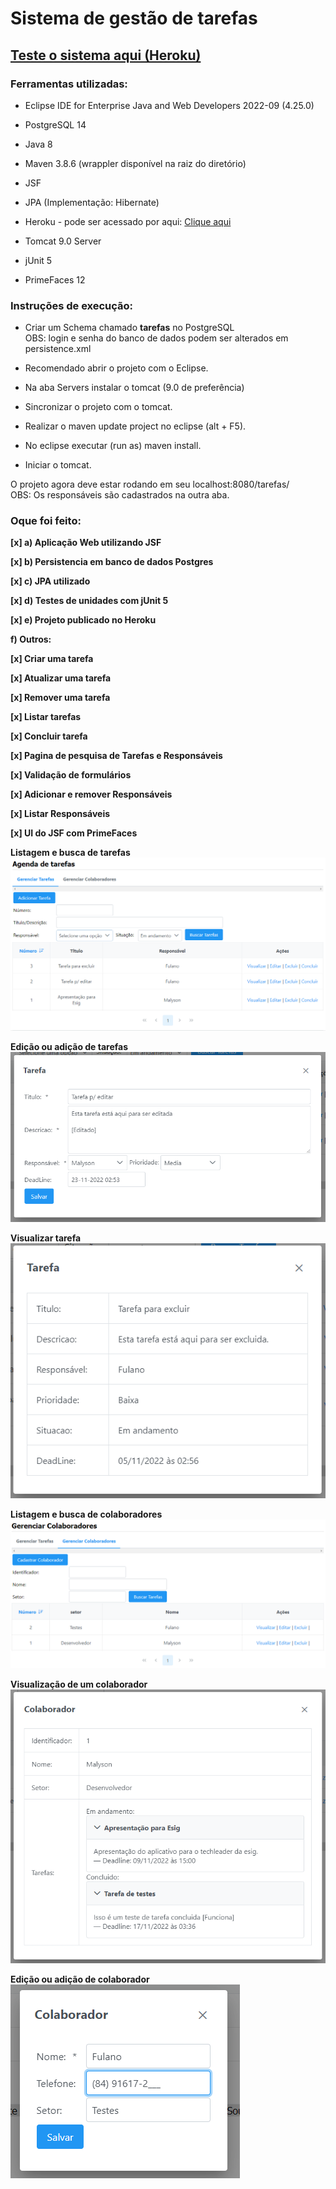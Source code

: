 # Sistema de gestão de tarefas

## [Teste o sistema aqui (Heroku)](https://sistema-tarefas-esig.herokuapp.com/)

### <b> Ferramentas utilizadas: </b>

- Eclipse IDE for Enterprise Java and Web Developers 2022-09 (4.25.0)

- PostgreSQL 14

- Java 8

- Maven 3.8.6 (wrappler disponível na raiz do diretório)

- JSF

- JPA (Implementação: Hibernate)

- Heroku - pode ser acessado por aqui: [Clique aqui](https://sistema-tarefas-esig.herokuapp.com/)

- Tomcat 9.0 Server

- jUnit 5

- PrimeFaces 12

### <b> Instruções de execução: </b>

- Criar um Schema chamado <b>tarefas</b> no PostgreSQL
<br> OBS: login e senha do banco de dados podem ser alterados em persistence.xml

- Recomendado abrir o projeto com o Eclipse.

- Na aba Servers instalar o tomcat (9.0 de preferência)

- Sincronizar o projeto com o tomcat.

- Realizar o maven update project no eclipse (alt + F5).

- No eclipse executar (run as) maven install.

- Iniciar o tomcat.

O projeto agora deve estar rodando em seu localhost:8080/tarefas/
<br> OBS: Os responsáveis são cadastrados na outra aba.

### <b> Oque foi feito: </br>

[x] a) Aplicação Web utilizando JSF

[x] b) Persistencia em banco de dados Postgres

[x] c) JPA utilizado

[x] d) Testes de unidades com jUnit 5

[x] e) Projeto publicado no Heroku

f) Outros:

[x] Criar uma tarefa

[x] Atualizar uma tarefa

[x] Remover uma tarefa

[x] Listar tarefas

[x] Concluir tarefa

[x] Pagina de pesquisa de Tarefas e Responsáveis

[x] Validação de formulários

[x] Adicionar e remover Responsáveis

[x] Listar Responsáveis

[x] UI do JSF com PrimeFaces

Listagem e busca de tarefas
![Listagem de tarefas](imagensRepo/imagem1.png)

Edição ou adição de tarefas
![Adicionar ou editar tarefa](imagensRepo/imagem2.png)

Visualizar tarefa
![Visualizar tarefa](imagensRepo/imagem5.png)

Listagem e busca de colaboradores
![Listagem de colaboradores](imagensRepo/imagem3.png)

Visualização de um colaborador
![Visualização de Contribuidor](imagensRepo/imagem4.png)

Edição ou adição de colaborador
![Edicao ou adição de colaborador](imagensRepo/imagen6.png)